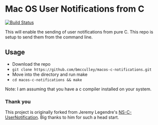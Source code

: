 # Mac OS User Notifications from C

[![Build Status](https://travis-ci.org/bmcculley/macos-c-notifications.svg?branch=master)](https://travis-ci.org/bmcculley/macos-c-notifications)

This will enable the sending of user notifications from pure C. This repo 
is setup to send them from the command line.

## Usage

 * Download the repo
  * `git clone https://github.com/bmcculley/macos-c-notifications.git`
 * Move into the directory and run make
  * `cd macos-c-notifications && make`

Note: I am assuming that you have a c compiler installed on your system.

### Thank you

This project is originally forked from Jeremy Legendre's 
[NS-C-UserNotification](https://github.com/jslegendre/NS-C-UserNotification). 
Big thanks to him for such a head start.
